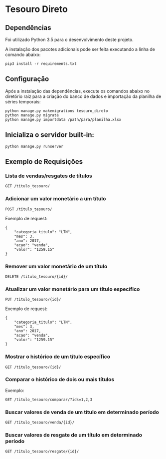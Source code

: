 # Tesouro Direto

## Dependências
Foi utilizado Python 3.5 para o desenvolvimento deste projeto.

A instalação dos pacotes adicionais pode ser feita executando a linha de comando abaixo:

```
pip3 install -r requirements.txt
```

## Configuração

Após a instalação das dependências, execute os comandos abaixo no diretório raiz para a criação do banco de dados e importação da planilha de séries temporais:


```
python manage.py makemigrations tesouro_direto
python manage.py migrate
python manage.py importdata /path/para/planilha.xlsx
```

## Inicializa o servidor built-in:
```
python manage.py runserver
```


## Exemplo de Requisições

### Lista de vendas/resgates de títulos

```
GET /titulo_tesouro/
```

### Adicionar um valor monetário a um título

```
POST /titulo_tesouro/
```

Exemplo de request:

```
{
    "categoria_titulo": "LTN",
    "mes": 3,
    "ano": 2017,
    "acao": "venda",
    "valor": "1259.15"
}
```

### Remover um valor monetário de um título

```
DELETE /titulo_tesouro/{id}/
```

### Atualizar um valor monetário para um título específico

```
PUT /titulo_tesouro/{id}/
```


Exemplo de request:

```
{
    "categoria_titulo": "LTN",
    "mes": 3,
    "ano": 2017,
    "acao": "venda",
    "valor": "1259.15"
}
```

### Mostrar o histórico de um título específico

```
GET /titulo_tesouro/{id}/
```

### Comparar o histórico de dois ou mais títulos

Exemplo:

```
GET /titulo_tesouro/comparar/?ids=1,2,3
```

### Buscar valores de venda de um título em determinado período


```
GET /titulo_tesouro/venda/{id}/
```

### Buscar valores de resgate de um título em determinado período


```
GET /titulo_tesouro/resgate/{id}/
```
